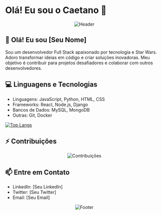 # Olá! Eu sou o Caetano 👋
<!-- Header -->
<p align="center">
  <img src="https://github.com/lMainente/lMainente/raw/main/assets/header.gif" alt="Header" />
</p>

<!-- Sobre mim -->
## 👋 Olá! Eu sou [Seu Nome]

Sou um desenvolvedor Full Stack apaixonado por tecnologia e Star Wars. Adoro transformar ideias em código e criar soluções inovadoras. Meu objetivo é contribuir para projetos desafiadores e colaborar com outros desenvolvedores.

<!-- Linguagens e Tecnologias -->
## 💻 Linguagens e Tecnologias

- Linguagens: JavaScript, Python, HTML, CSS
- Frameworks: React, Node.js, Django
- Bancos de Dados: MySQL, MongoDB
- Outras: Git, Docker

<!-- Projetos -->
[![Top Langs](https://github-readme-stats.vercel.app/api/top-langs/?username=lMainente&layout=compact&langs_count=6&theme=radical)](https://github.com/lMainente)
<!-- Animação de Contribuições -->
## ⚡ Contribuições

<p align="center">
  <img src="https://github.com/lMainente/lMainente/raw/main/assets/contributions.gif" alt="Contribuições" />
</p>

<!-- Entre em contato -->
## 📫 Entre em Contato

- LinkedIn: [Seu LinkedIn]
- Twitter: [Seu Twitter]
- Email: [Seu Email]

<!-- Rodapé -->
<p align="center">
  <img src="https://github.com/lMainente/lMainente/raw/main/assets/footer.gif" alt="Footer" />
</p>


